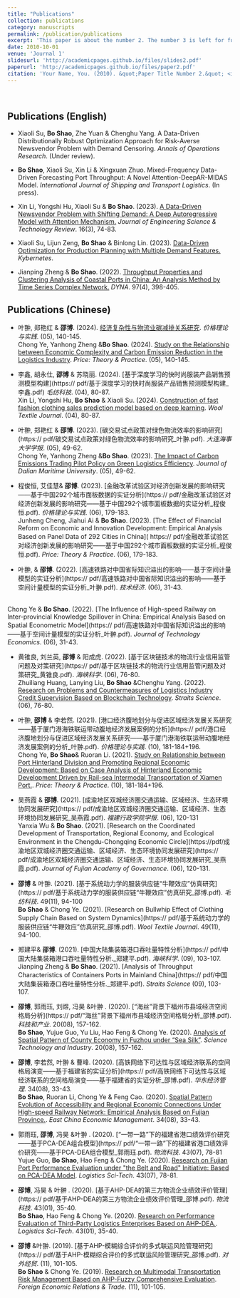 ```yaml
---
title: "Publications"
collection: publications
category: manuscripts
permalink: /publication/publications
excerpt: 'This paper is about the number 2. The number 3 is left for future work.'
date: 2010-10-01
venue: 'Journal 1'
slidesurl: 'http://academicpages.github.io/files/slides2.pdf'
paperurl: 'http://academicpages.github.io/files/paper2.pdf'
citation: 'Your Name, You. (2010). &quot;Paper Title Number 2.&quot; <i>Journal 1</i>. 1(2).'
---
```

<br>

## Publications (English)

- Xiaoli Su, **Bo Shao**, Zhe Yuan & Chenghu Yang. A Data-Driven Distributionally Robust Optimization Approach for Risk-Averse Newsvendor Problem with Demand Censoring. *Annals of Operations Research*. (Under review).

- **Bo Shao**, Xiaoli Su, Xin Li & Xingxuan Zhuo. Mixed-Frequency Data-Driven Forecasting Port Throughput: A Novel Attention-DeepAR-MIDAS Model. *International Journal of Shipping and Transport Logistics*. (In press).

- Xin Li, Yongshi Hu, Xiaoli Su & **Bo Shao**. (2023). [A Data-Driven Newsvendor Problem with Shifting Demand: A Deep Autoregressive Model with Attention Mechanism.](https://doi.org/10.25103/jestr.163.10) *Journal of Engineering Science & Technology Review*. 16(3), 74-83.

- Xiaoli Su, Lijun Zeng, **Bo Shao** & Binlong Lin. (2023). [Data-Driven Optimization for Production Planning with Multiple Demand Features.](https://www.researchgate.net/publication/374662158) *Kybernetes*. 

- Jianping Zheng & **Bo Shao**. (2022). [Throughput Properties and Clustering Analysis of Coastal Ports in China: An Analysis Method by Time Series Complex Network.](https://www.researchgate.net/publication/361719434) *DYNA*. 97(4), 398-405. 


## Publications (Chinese)

- 叶翀, 郑艳红 & **邵博**. (2024). [经济复杂性与物流业碳减排关系研究]([https://pdf/经济复杂性与物流业碳减排关系研究_叶翀.pdf). *价格理论与实践*. (05), 140-145.
<br> Chong Ye, Yanhong Zheng &**Bo Shao**. (2024). [Study on the Relationship between Economic Complexity and Carbon Emission Reduction in the Logistics Industry]([https://pdf/经济复杂性与物流业碳减排关系研究_叶翀.pdf). *Price: Theory & Practice*. (05), 140-145.

- 李鑫, 胡永仕, **邵博** & 苏晓丽. (2024). [基于深度学习的快时尚服装产品销售预测模型构建](https:// pdf/基于深度学习的快时尚服装产品销售预测模型构建_李鑫.pdf) *毛纺科技*. (04), 80-87. 
<br> Xin Li, Yongshi Hu, **Bo Shao** & Xiaoli Su. (2024). [Construction of fast fashion clothing sales prediction model based on deep learning](https://pdf/基于深度学习的快时尚服装产品销售预测模型构建_李鑫.pdf). *Wool Textile Journal*. (04), 80-87.
  
- 叶翀, 郑艳红 & **邵博**. (2023). [碳交易试点政策对绿色物流效率的影响研究](https:// pdf/碳交易试点政策对绿色物流效率的影响研究_叶翀.pdf). *大连海事大学学报*. (05), 49-62. 
<br> Chong Ye, Yanhong Zheng &**Bo Shao**. (2023). [The Impact of Carbon Emissions Trading Pilot Policy on Green Logistics Efficiency](https://pdf/碳交易试点政策对绿色物流效率的影响研究_叶翀.pdf). *Journal of Dalian Maritime University*. (05), 49-62.

- 程俊恒, 艾佳慧& **邵博**. (2023). [金融改革试验区对经济创新发展的影响研究——基于中国292个城市面板数据的实证分析](https:// pdf/金融改革试验区对经济创新发展的影响研究——基于中国292个城市面板数据的实证分析_程俊恒.pdf). *价格理论与实践*. (06), 179-183. 
<br> Junheng Cheng, Jiahui Ai & **Bo Shao**. (2023). [The Effect of Financial Reform on Economic and Innovation Development: Empirical Analysis Based on Panel Data of 292 Cities in China]( https:// pdf/金融改革试验区对经济创新发展的影响研究——基于中国292个城市面板数据的实证分析_程俊恒.pdf). *Price: Theory & Practice*. (06), 179-183.

- 叶翀, & **邵博**. (2022). [高速铁路对中国省际知识溢出的影响——基于空间计量模型的实证分析](https:// pdf/高速铁路对中国省际知识溢出的影响——基于空间计量模型的实证分析_叶翀.pdf). *技术经济*. (06), 31-43. 

<br> Chong Ye & **Bo Shao**. (2022). [The Influence of High-speed Railway on Inter-provincial Knowledge Spillover in China: Empirical Analysis Based on Spatial Econometric Model](https:// pdf/高速铁路对中国省际知识溢出的影响——基于空间计量模型的实证分析_叶翀.pdf). *Journal of Technology Economics*. (06), 31-43.

- 黄锥良, 刘兰英, **邵博** & 阳成虎. (2022). [基于区块链技术的物流行业信用监管问题及对策研究](https:// pdf/基于区块链技术的物流行业信用监管问题及对策研究_黄锥良.pdf). *海峡科学*. (06), 76-80. 
<br> Zhuiliang Huang, Lanying Liu, **Bo Shao** &Chenghu Yang. (2022). [ Research on Problems and Countermeasures of Logistics Industry Credit Supervision Based on Blockchain Technology](https://pdf/基于区块链技术的物流行业信用监管问题及对策研究_黄锥良.pdf). *Straits Science*. (06), 76-80.

- 叶翀, **邵博** & 李若然. (2021). [港口经济腹地划分与促进区域经济发展关系研究——基于厦门港海铁联运带动腹地经济发展案例的分析](https:// pdf/港口经济腹地划分与促进区域经济发展关系研究——基于厦门港海铁联运带动腹地经济发展案例的分析_叶翀.pdf). *价格理论与实践*. (10), 181-184+196. 
<br> Chong Ye, **Bo Shao**& Ruoran Li. (2021). [Study on Relationship between Port Hinterland Division and Promoting Regional Economic Development: Based on Case Analysis of Hinterland Economic Development Driven by Rail-sea Intermodal Transportation of Xiamen Port.](https://pdf/港口经济腹地划分与促进区域经济发展关系研究——基于厦门港海铁联运带动腹地经济发展案例的分析_叶翀.pdf). *Price: Theory & Practice*. (10), 181-184+196.

- 吴燕霞  & **邵博**. (2021). [成渝地区双城经济圈交通运输、区域经济、生态环境协同发展研究](https:// pdf/成渝地区双城经济圈交通运输、区域经济、生态环境协同发展研究_吴燕霞.pdf). *福建行政学院学报*. (06), 120-131
<br> Yanxia Wu & **Bo Shao**. (2021). [Research on the Coordinated Development of Transportation, Regional Economy, and Ecological Environment in the Chengdu-Chongqing Economic Circle](https://pdf/成渝地区双城经济圈交通运输、区域经济、生态环境协同发展研究](https:// pdf/成渝地区双城经济圈交通运输、区域经济、生态环境协同发展研究_吴燕霞.pdf). *Journal of Fujian Academy of Governance*. (06), 120-131.

- **邵博** & 叶翀. (2021). [基于系统动力学的服装供应链“牛鞭效应”仿真研究](https:// pdf/基于系统动力学的服装供应链“牛鞭效应”仿真研究_邵博.pdf). *毛纺科技*. 49(11), 94-100
<br> **Bo Shao** & Chong Ye. (2021). [Research on Bullwhip Effect of Clothing Supply Chain Based on System Dynamics](https:// pdf/基于系统动力学的服装供应链“牛鞭效应”仿真研究_邵博.pdf). *Wool Textile Journal*. 49(11), 94-100.

- 郑建平& **邵博**. (2021). [中国大陆集装箱港口吞吐量特性分析](https:// pdf/中国大陆集装箱港口吞吐量特性分析._郑建平.pdf). *海峡科学*. (09), 103-107.
<br>Jianping Zheng & **Bo Shao**. (2021). [Analysis of Throughput Characteristics of Containers Ports in Mainland China](https:// pdf/中国大陆集装箱港口吞吐量特性分析._郑建平.pdf). *Straits Science* (09), 103-107.

- **邵博**, 郭雨珏, 刘煜, 冯昊 &叶翀 . (2020). [“海丝”背景下福州市县域经济空间格局分析](https:// pdf/“海丝”背景下福州市县域经济空间格局分析_邵博.pdf). *科技和产业*. 20(08), 157-162.
<br>**Bo Shao**, Yujue Guo, Yu Liu, Hao Feng & Chong Ye. (2020). [Analysis of Spatial Pattern of County Economy in Fuzhou under “Sea Silk”](https://pdf/“海丝”背景下福州市县域经济空间格局分析_邵博.pdf). *Science Technology and Industry*. 20(08), 157-162.

- **邵博**, 李若然, 叶翀 & 曹峰. (2020). [高铁网络下可达性与区域经济联系的空间格局演变——基于福建省的实证分析](https:// pdf/高铁网络下可达性与区域经济联系的空间格局演变——基于福建省的实证分析_邵博.pdf). *华东经济管理*. 34(08), 33-43. 
<br> **Bo Shao**, Ruoran Li, Chong Ye & Feng Cao. (2020). [Spatial Pattern Evolution of Accessibility and Regional Economic Connections Under High-speed Railway Network: Empirical Analysis Based on Fujian Province.](https://pdf/高铁网络下可达性与区域经济联系的空间格局演变——基于福建省的实证分析_邵博.pdf). *East China Economic Management*. 34(08), 33-43.

- 郭雨珏, **邵博**, 冯昊 &叶翀 . (2020). [“一带一路”下的福建省港口绩效评价研究——基于PCA-DEA组合模型](https:// pdf/“一带一路”下的福建省港口绩效评价研究——基于PCA-DEA组合模型_郭雨珏.pdf). *物流科技*. 43(07), 78-81
<br>Yujue Guo, **Bo Shao**, Hao Feng & Chong Ye.  (2020). [Research on Fujian Port Performance Evaluation under "the Belt and Road" Initiative: Based on PCA-DEA Model](https://pdf/“一带一路”下的福建省港口绩效评价研究——基于PCA-DEA组合模型_郭雨珏.pdf). *Logistics Sci-Tech*. 43(07), 78-81.

- **邵博**, 冯昊 & 叶翀 . (2020). [基于AHP-DEA的第三方物流企业绩效评价管理](https:// pdf/基于AHP-DEA的第三方物流企业绩效评价管理_邵博.pdf). *物流科技*. 43(01), 35-40. 
<br>**Bo Shao**, Hao Feng & Chong Ye. (2020). [Research on Performance Evaluation of Third-Party Logistics Enterprises Based on AHP-DEA.](https://pdf/基于AHP-DEA的第三方物流企业绩效评价管理_邵博.pdf). *Logistics Sci-Tech*. 43(01), 35-40.

- **邵博** &叶翀. (2019). [基于AHP-模糊综合评价的多式联运风险管理研究](https:// pdf/基于AHP-模糊综合评价的多式联运风险管理研究_邵博.pdf). *对外经贸*. (11), 101-105. 
<br> **Bo Shao** & Chong Ye. (2019). [Research on Multimodal Transportation Risk Management Based on AHP-Fuzzy Comprehensive Evaluation](https://pdf/基于AHP-模糊综合评价的多式联运风险管理研究_邵博.pdf). *Foreign Economic Relations & Trade*. (11), 101-105.

















